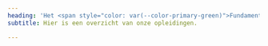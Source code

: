 ```yaml
---
heading: 'Het <span style="color: var(--color-primary-green)">Fundament</span>.'
subtitle: Hier is een overzicht van onze opleidingen.

---
```

